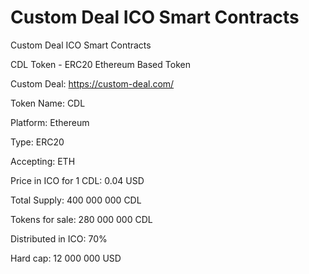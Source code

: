 # Custom Deal ICO Smart Contracts
Custom Deal ICO Smart Contracts 

CDL Token - ERC20 Ethereum Based Token

Custom Deal: https://custom-deal.com/

Token Name: CDL

Platform: Ethereum

Type: ERC20

Accepting: ETH

Price in ICO for 1 CDL: 0.04 USD

Total Supply: 400 000 000 CDL

Tokens for sale: 280 000 000 CDL

Distributed in ICO: 70%

Hard cap: 12 000 000 USD

